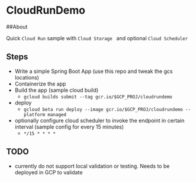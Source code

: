 # CloudRunDemo

##About

Quick `Cloud Run` sample with  `Cloud Storage ` and optional `Cloud Scheduler`

## Steps 
* Write a simple Spring Boot App (use this repo and tweak the gcs locations)
* Containerize the app
* Build the app (sample cloud build)
    - `gcloud builds submit --tag gcr.io/$GCP_PROJ/cloudrundemo`
* deploy
    - `gcloud beta run deploy --image gcr.io/$GCP_PROJ/cloudrundemo --platform managed`
* optionally configure cloud scheduler to invoke the endpoint in certain interval (sample config for every 15 minutes)
    - `*/15 * * * *`

## TODO
 * currently do not support local validation or testing. Needs to be deployed in GCP to validate